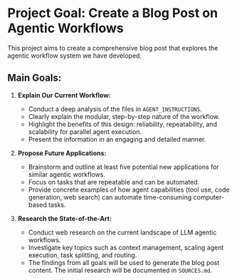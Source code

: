 # Project Goal: Create a Blog Post on Agentic Workflows

This project aims to create a comprehensive blog post that explores the agentic workflow system we have developed.

## Main Goals:

1.  **Explain Our Current Workflow:**
    -   Conduct a deep analysis of the files in `AGENT_INSTRUCTIONS`.
    -   Clearly explain the modular, step-by-step nature of the workflow.
    -   Highlight the benefits of this design: reliability, repeatability, and scalability for parallel agent execution.
    -   Present the information in an engaging and detailed manner.

2.  **Propose Future Applications:**
    -   Brainstorm and outline at least five potential new applications for similar agentic workflows.
    -   Focus on tasks that are repeatable and can be automated.
    -   Provide concrete examples of how agent capabilities (tool use, code generation, web search) can automate time-consuming computer-based tasks.

3.  **Research the State-of-the-Art:**
    -   Conduct web research on the current landscape of LLM agentic workflows.
    -   Investigate key topics such as context management, scaling agent execution, task splitting, and routing.
    -   The findings from all goals will be used to generate the blog post content. The initial research will be documented in `SOURCES.md`. 